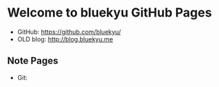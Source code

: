 # Welcome to bluekyu GitHub Pages

- GitHub: https://github.com/bluekyu/
- OLD blog: http://blog.bluekyu.me

## Note Pages

- Git: 
